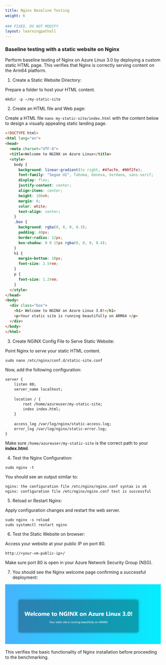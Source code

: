 ```yaml
---
title: Nginx Baseline Testing 
weight: 6

### FIXED, DO NOT MODIFY
layout: learningpathall
---
```



### Baseline testing with a static website on Nginx
Perform baseline testing of Nginx on Azure Linux 3.0 by deploying a custom static HTML page. This verifies that Nginx is correctly serving content on the Arm64 platform.

1. Create a Static Website Directory:

Prepare a folder to host your HTML content.
```console
mkdir -p ~/my-static-site
```
2. Create an HTML file and Web page:

Create a HTML file `nano my-static-site/index.html` with the content below to design a visually appealing static landing page.

```html
<!DOCTYPE html>
<html lang="en">
<head>
  <meta charset="UTF-8">
  <title>Welcome to NGINX on Azure Linux</title>
  <style>
    body {
      background: linear-gradient(to right, #4facfe, #00f2fe);
      font-family: "Segoe UI", Tahoma, Geneva, Verdana, sans-serif;
      display: flex;
      justify-content: center;
      align-items: center;
      height: 100vh;
      margin: 0;
      color: white;
      text-align: center;
    }
    .box {
      background: rgba(0, 0, 0, 0.3);
      padding: 40px;
      border-radius: 12px;
      box-shadow: 0 0 15px rgba(0, 0, 0, 0.4);
    }
    h1 {
      margin-bottom: 10px;
      font-size: 2.5rem;
    }
    p {
      font-size: 1.2rem;
    }
  </style>
</head>
<body>
  <div class="box">
    <h1> Welcome to NGINX on Azure Linux 3.0!</h1>
    <p>Your static site is running beautifully on ARM64 </p>
  </div>
</body>
</html>
```
3. Create NGINX Config File to Serve Static Website:

Point Nginx to serve your static HTML content.
```console
sudo nano /etc/nginx/conf.d/static-site.conf
```
Now, add the following configuration:

```nginx
server {
    listen 80;
    server_name localhost;

    location / {
        root /home/azureuser/my-static-site;
        index index.html;
    }

    access_log /var/log/nginx/static-access.log;
    error_log /var/log/nginx/static-error.log;
}
```
Make sure `/home/azureuser/my-static-site` is the correct path to your **index.html**.

4. Test the Nginx Configuration:

```console
sudo nginx -t
```
You should see an output similar to:
```output
nginx: the configuration file /etc/nginx/nginx.conf syntax is ok
nginx: configuration file /etc/nginx/nginx.conf test is successful
```

5. Reload or Restart Nginx:

Apply configuration changes and restart the web server.
```console
sudo nginx -s reload
sudo systemctl restart nginx
```

6. Test the Static Website on browser:

Access your website at your public IP on port 80.
```console
http://<your-vm-public-ip>/
```
Make sure port 80 is open in your Azure Network Security Group (NSG).

7. You should see the Nginx welcome page confirming a successful deployment:

![Static Website Screenshot](images/web-page.png)

This verifies the basic functionality of Nginx installation before proceeding to the benchmarking.
